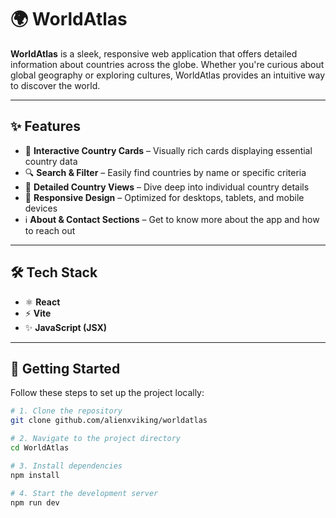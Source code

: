# 🌍 WorldAtlas

**WorldAtlas** is a sleek, responsive web application that offers detailed information about countries across the globe. Whether you're curious about global geography or exploring cultures, WorldAtlas provides an intuitive way to discover the world.

---

## ✨ Features

- 📌 **Interactive Country Cards** – Visually rich cards displaying essential country data  
- 🔍 **Search & Filter** – Easily find countries by name or specific criteria  
- 🧭 **Detailed Country Views** – Dive deep into individual country details  
- 📱 **Responsive Design** – Optimized for desktops, tablets, and mobile devices  
- ℹ️ **About & Contact Sections** – Get to know more about the app and how to reach out  

---

## 🛠️ Tech Stack

- ⚛️ **React**  
- ⚡ **Vite**  
- ✨ **JavaScript (JSX)**  

---

## 🚀 Getting Started

Follow these steps to set up the project locally:

```bash
# 1. Clone the repository
git clone github.com/alienxviking/worldatlas

# 2. Navigate to the project directory
cd WorldAtlas

# 3. Install dependencies
npm install

# 4. Start the development server
npm run dev
